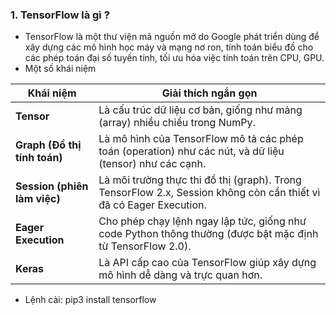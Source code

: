 
### 1. TensorFlow là gì ?

- TensorFlow là một thư viện mã nguồn mở do Google phát triển dùng để xây dựng các mô hình học máy và mạng nơ ron, tính toán biểu đồ cho các phép toán đại số tuyến tính, tối ưu hóa việc tính toán trên CPU, GPU.
- Một số khái niệm

| Khái niệm                    | Giải thích ngắn gọn                                                                                                |
| ---------------------------- | ------------------------------------------------------------------------------------------------------------------ |
| **Tensor**                   | Là cấu trúc dữ liệu cơ bản, giống như mảng (array) nhiều chiều trong NumPy.                                        |
| **Graph (Đồ thị tính toán)** | Là mô hình của TensorFlow mô tả các phép toán (operation) như các nút, và dữ liệu (tensor) như các cạnh.           |
| **Session (phiên làm việc)** | Là môi trường thực thi đồ thị (graph). Trong TensorFlow 2.x, Session không còn cần thiết vì đã có Eager Execution. |
| **Eager Execution**          | Cho phép chạy lệnh ngay lập tức, giống như code Python thông thường (được bật mặc định từ TensorFlow 2.0).         |
| **Keras**                    | Là API cấp cao của TensorFlow giúp xây dựng mô hình dễ dàng và trực quan hơn.                                      |

- Lệnh cài: pip3 install tensorflow